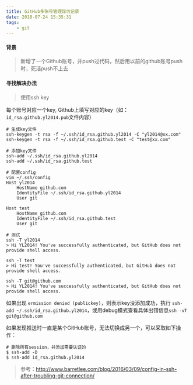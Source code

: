 ```yaml
---
title: GitHub多账号管理踩坑记录
date: 2018-07-24 15:35:31
tags:  
	- git
---
```


#### 背景
> 新增了一个Github账号，并push过代码，然后用以前的github账号push时，死活push不上去
<!-- more -->
#### 寻找解决办法
> 使用ssh key

每个账号对应一个key, Github上填写对应的key（如：`id_rsa.github.yl2014.pub`文件内容）

```
# 生成key文件
ssh-keygen -t rsa -f ~/.ssh/id_rsa.github.yl2014 -C "yl2014@xx.com"
ssh-keygen -t rsa -f ~/.ssh/id_rsa.github.test -C "test@xx.com"

# 添加key文件
ssh-add ~/.ssh/id_rsa.github.yl2014
ssh-add ~/.ssh/id_rsa.github.test

# 配置config
vim ~/.ssh/config
Host yl2014
    HostName github.com
    IdentityFile ~/.ssh/id_rsa.github.yl2014
    User git

Host test
    HostName github.com
    IdentityFile ~/.ssh/id_rsa.github.test
    User git

# 测试
ssh -T yl2014
> Hi YL2014! You've successfully authenticated, but GitHub does not provide shell access.

ssh -T test
> Hi test! You've successfully authenticated, but GitHub does not provide shell access.

ssh -T git@github.com
> Hi YL2014! You've successfully authenticated, but GitHub does not provide shell access.
```

如果出现 `ermission denied (publickey)`，则表示key没添加成功，执行
`ssh-add ~/.ssh/id_rsa.github.yl2014`，或用debug模式查看具体出错信息`ssh -vT git@github.com`

如果发现推送时一直是某个GitHub账号，无法切换成另一个，可以采取如下操作：
```
# 删除所有session，并添加需要认证的
$ ssh-add -D
$ ssh-add id_rsa.github.yl2014
```

> 参考：http://www.barretlee.com/blog/2016/03/09/config-in-ssh-after-troubling-git-connection/


